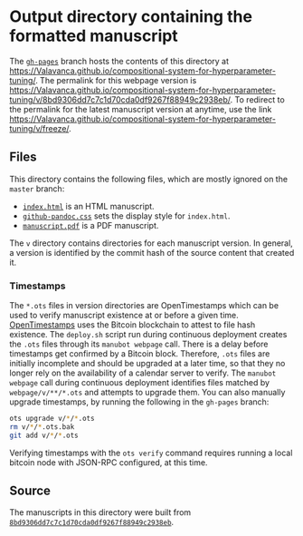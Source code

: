 # Output directory containing the formatted manuscript

The [`gh-pages`](https://github.com/Valavanca/compositional-system-for-hyperparameter-tuning/tree/gh-pages) branch hosts the contents of this directory at https://Valavanca.github.io/compositional-system-for-hyperparameter-tuning/.
The permalink for this webpage version is https://Valavanca.github.io/compositional-system-for-hyperparameter-tuning/v/8bd9306dd7c7c1d70cda0df9267f88949c2938eb/.
To redirect to the permalink for the latest manuscript version at anytime, use the link https://Valavanca.github.io/compositional-system-for-hyperparameter-tuning/v/freeze/.

## Files

This directory contains the following files, which are mostly ignored on the `master` branch:

+ [`index.html`](index.html) is an HTML manuscript.
+ [`github-pandoc.css`](github-pandoc.css) sets the display style for `index.html`.
+ [`manuscript.pdf`](manuscript.pdf) is a PDF manuscript.

The `v` directory contains directories for each manuscript version.
In general, a version is identified by the commit hash of the source content that created it.

### Timestamps

The `*.ots` files in version directories are OpenTimestamps which can be used to verify manuscript existence at or before a given time.
[OpenTimestamps](https://opentimestamps.org/) uses the Bitcoin blockchain to attest to file hash existence.
The `deploy.sh` script run during continuous deployment creates the `.ots` files through its `manubot webpage` call.
There is a delay before timestamps get confirmed by a Bitcoin block.
Therefore, `.ots` files are initially incomplete and should be upgraded at a later time, so that they no longer rely on the availability of a calendar server to verify.
The `manubot webpage` call during continuous deployment identifies files matched by `webpage/v/**/*.ots` and attempts to upgrade them.
You can also manually upgrade timestamps, by running the following in the `gh-pages` branch:

```sh
ots upgrade v/*/*.ots
rm v/*/*.ots.bak
git add v/*/*.ots
```

Verifying timestamps with the `ots verify` command requires running a local bitcoin node with JSON-RPC configured, at this time.

## Source

The manuscripts in this directory were built from
[`8bd9306dd7c7c1d70cda0df9267f88949c2938eb`](https://github.com/Valavanca/compositional-system-for-hyperparameter-tuning/commit/8bd9306dd7c7c1d70cda0df9267f88949c2938eb).
